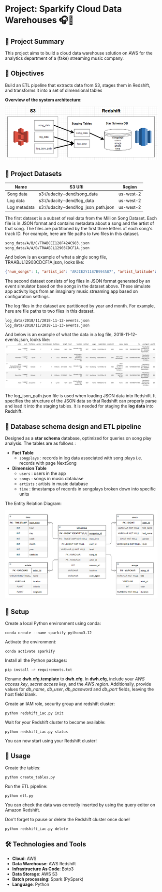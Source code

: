 # Project: Sparkify Cloud Data Warehouses 🎧💾

## 📃 Project Summary

This project aims to build a cloud data warehouse solution on AWS for the analytics department of a (fake) streaming music company.

## 🎯 Objectives

Build an ETL pipeline that extracts data from S3, stages them in Redshift, and transforms it into a set of dimensional tables

**Overview of the system architecture:**  

![system arch](img/system_architecture.png)

## 📂 Project Datasets

| Name         | S3 URI                               | Region    |
| ------------ | ------------------------------------ | --------- |
| Song data    | s3://udacity-dend/song_data          | us-west-2 |
| Log data     | s3://udacity-dend/log_data           | us-west-2 |
| Log metadata | s3://udacity-dend/log_json_path.json | us-west-2 |

The first dataset is a subset of real data from the Million Song Dataset. Each file is in JSON format and contains metadata about a song and the artist of that song. The files are partitioned by the first three letters of each song's track ID. For example, here are file paths to two files in this dataset.

```
song_data/A/B/C/TRABCEI128F424C983.json
song_data/A/A/B/TRAABJL12903CDCF1A.json
```

And below is an example of what a single song file, TRAABJL12903CDCF1A.json, looks like:
```json
{"num_songs": 1, "artist_id": "ARJIE2Y1187B994AB7", "artist_latitude": null, "artist_longitude": null, "artist_location": "", "artist_name": "Line Renaud", "song_id": "SOUPIRU12A6D4FA1E1", "title": "Der Kleine Dompfaff", "duration": 152.92036, "year": 0}
```

The second dataset consists of log files in JSON format generated by an event simulator based on the songs in the dataset above. These simulate app activity logs from an imaginary music streaming app based on configuration settings.

The log files in the dataset are partitioned by year and month. For example, here are file paths to two files in this dataset.
```
log_data/2018/11/2018-11-12-events.json
log_data/2018/11/2018-11-13-events.json
```
And below is an example of what the data in a log file, 2018-11-12-events.json, looks like:
![alt text](./img/log_data_sample.png)

The log_json_path.json file is used when loading JSON data into Redshift. It specifies the structure of the JSON data so that Redshift can properly parse and load it into the staging tables. It is needed for staging the **log data** into Redshift.

## 🔧 Database schema design and ETL pipeline
Designed as a **star schema** database, optimized for queries on song play analysis.
The tables are as follows : 
- **Fact Table**
    - `songplays` : records in log data associated with song plays i.e. records with page NextSong  
- **Dimension Table**
    - `users` : users in the app
    - `songs` : songs in music database
    - `artists` : artists in music database
    - `time` : timestamps of records in songplays broken down into specific units

The Entity Relation Diagram: 
 
![Database ER diagram](./img/database_design.PNG "ER Diagram")

## 🎨 Setup

Create a local Python environment using conda:
```shell
conda create --name sparkify python=3.12
```
Activate the environment:
```shell
conda activate sparkify
```

Install all the Python packages:
```shell
pip install -r requirements.txt
```

Rename **dwh.cfg.template** to **dwh.cfg**. In **dwh.cfg**, include your *AWS access key*, *secret access key*, and the *AWS region*. Additionally, provide values for *db_name*, *db_user*, *db_password* and *db_port* fields, leaving the host field blank.

Create an IAM role, security group and redshift cluster:
```shell
python redshift_iac.py init
```

Wait for your Redshift cluster to become available:
```shell
python redshift_iac.py status
```
You can now start using your Redshift cluster!

## 🚀 Usage

Create the tables: 
```shell
python create_tables.py
```

Run the ETL pipeline:
```shell
python etl.py
```

You can check the data was correctly inserted by using the query editor on Amazon Redshift.

Don't forget to pause or delete the Redshift cluster once done!
```shell
python redshift_iac.py delete
```

## 🛠️ Technologies and Tools

- **Cloud**: AWS
- **Data Warehouse**: AWS Redshift
- **Infrastructure As Code**: Boto3
- **Data Storage**: AWS S3
- **Batch processing**: Spark (PySpark)
- **Language**: Python